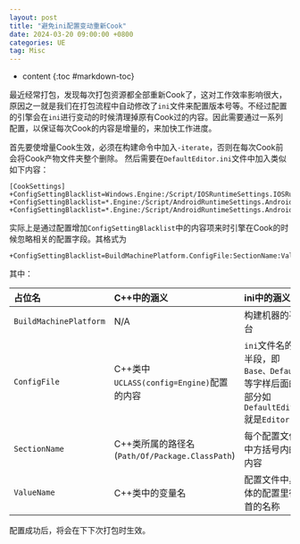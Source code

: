 ```yaml
---
layout: post
title: "避免ini配置变动重新Cook"
date: 2024-03-20 09:00:00 +0800 
categories: UE
tag: Misc
---
```

* content
{:toc #markdown-toc}


最近经常打包，发现每次打包资源都全部重新Cook了，这对工作效率影响很大，原因之一就是我们在打包流程中自动修改了`ini`文件来配置版本号等。不经过配置的引擎会在`ini`进行变动的时候清理掉原有Cook过的内容。因此需要通过一系列配置，以保证每次Cook的内容是增量的，来加快工作进度。

<!-- more -->

首先要使增量Cook生效，必须在构建命令中加入`-iterate`，否则在每次Cook前会将Cook产物文件夹整个删除。
然后需要在`DefaultEditor.ini`文件中加入类似如下内容：

```
[CookSettings]
+ConfigSettingBlacklist=Windows.Engine:/Script/IOSRuntimeSettings.IOSRuntimeSettings:VersionInfo
+ConfigSettingBlacklist=*.Engine:/Script/AndroidRuntimeSettings.AndroidRuntimeSettings:VersionDisplayName
+ConfigSettingBlacklist=*.Engine:/Script/AndroidRuntimeSettings.AndroidRuntimeSettings:StoreVersion
```

实际上是通过配置增加`ConfigSettingBlacklist`中的内容项来时引擎在Cook的时候忽略相关的配置字段。其格式为

```
+ConfigSettingBlacklist=BuildMachinePlatform.ConfigFile:SectionName:ValueName
```

其中：

| 占位名                 | C++中的涵义                                    | ini中的涵义                                                  | 参考取值                                            |
| :--------------------- | :--------------------------------------------- | :----------------------------------------------------------- | :-------------------------------------------------- |
| `BuildMachinePlatform` | N/A                                            | 构建机器的平台                                               | 取值可以为`Windows/Mac/Linux`等,支持Wildcard(`*`)。 |
| `ConfigFile`           | C++类中`UCLASS(config=Engine)`配置的内容       | `ini`文件名的后半段，即`Base、Default`等字样后面的部分如`DefaultEditor`就是`Editor` | `Engine/Game/Editor`等                              |
| `SectionName`          | C++类所属的路径名(`Path/Of/Package.ClassPath`) | 每个配置文件中方括号内的内容                                 | [`/Script/EngineSettings.GameMapsSettings`]         |
| `ValueName`            | C++类中的变量名                                | 配置文件中具体的配置里行首的名称                             | `EditorStartupMap`，支持Wildcard(`*`)               |

配置成功后，将会在下下次打包时生效。